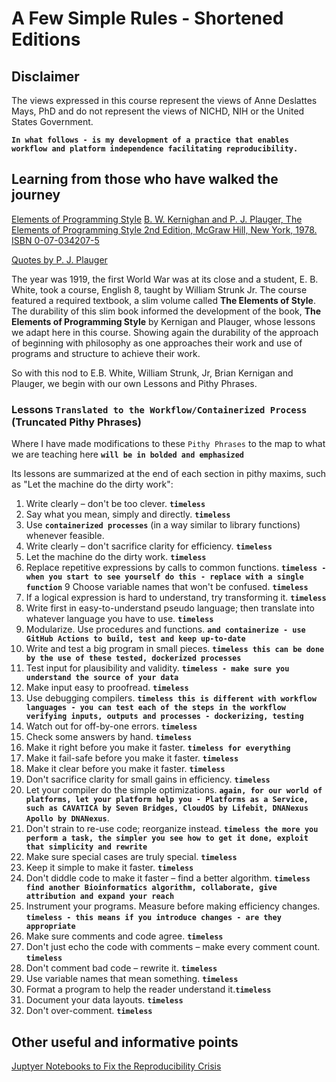 <p>
</p>
<br/><br/>


# A Few Simple Rules - Shortened Editions

## Disclaimer

The views expressed in this course represent the views of Anne Deslattes Mays, PhD and do not represent the views of NICHD, NIH or the United States Government.

**`In what follows - is my development of a practice that enables workflow and platform independence facilitating reproducibility.`**

## Learning from those who have walked the journey

[Elements of Programming Style](https://en.wikipedia.org/wiki/The_Elements_of_Programming_Style)
[B. W. Kernighan and P. J. Plauger, The Elements of Programming Style 2nd Edition, McGraw Hill, New York, 1978. ISBN 0-07-034207-5](https://www.gettextbooks.com/isbn/9780070342071/)

[Quotes by P. J. Plauger](https://softwarequotes.com/author/p--j--plauger)

The year was 1919, the first World War was at its close and a student, E. B. White, took a course, English 8, taught by William Strunk Jr.  The course featured a required textbook, a slim volume called **The Elements of Style**.  The durability of this slim book informed the development of the book, **The Elements of Programming Style** by Kernigan and Plauger,  whose lessons we adapt here in this course. Showing again the durability of the approach of beginning with philosophy as one approaches their work and use of programs and structure to achieve their work.

So with this nod to E.B. White, William Strunk, Jr, Brian Kernigan and Plauger, we begin with our own Lessons and Pithy Phrases.

### Lessons **`Translated to the Workflow/Containerized Process`** (Truncated Pithy Phrases)

Where I have made modifications to these `Pithy Phrases` to the map to what we are teaching here **`will be in bolded and emphasized`**

Its lessons are summarized at the end of each section in pithy maxims, such as "Let the machine do the dirty work":

1. Write clearly – don't be too clever. **`timeless`**
2. Say what you mean, simply and directly. **`timeless`**
3. Use **`containerized processes`** (in a way similar to library functions) whenever feasible.
5. Write clearly – don't sacrifice clarity for efficiency. **`timeless`**
6. Let the machine do the dirty work. **`timeless`**
7. Replace repetitive expressions by calls to common functions. **`timeless - when you start to see yourself do this - replace with a single function`**
9  Choose variable names that won't be confused. **`timeless`**
11. If a logical expression is hard to understand, try transforming it. **`timeless`**
13. Write first in easy-to-understand pseudo language; then translate into whatever language you have to use. **`timeless`**
14. Modularize. Use procedures and functions. **`and containerize - use GitHub Actions to build, test and keep up-to-date`**
17. Write and test a big program in small pieces. **`timeless this can be done by the use of these tested, dockerized processes`**
19. Test input for plausibility and validity. **`timeless - make sure you understand the source of your data`**
25. Make input easy to proofread. **`timeless`**
29. Use debugging compilers. **`timeless this is different with workflow languages - you can test each of the steps in the workflow verifying inputs, outputs and processes - dockerizing, testing `**
30. Watch out for off-by-one errors. **`timeless`**
25. Check some answers by hand. **`timeless`**
29. Make it right before you make it faster. **`timeless for everything`**
30. Make it fail-safe before you make it faster. **`timeless`**
31. Make it clear before you make it faster. **`timeless`**
32. Don't sacrifice clarity for small gains in efficiency. **`timeless`**
33. Let your compiler do the simple optimizations. **`again, for our world of platforms, let your platform help you - Platforms as a Service, such as CAVATICA by Seven Bridges, CloudOS by Lifebit, DNANexus Apollo by DNANexus`**. 
34. Don't strain to re-use code; reorganize instead. **`timeless the more you perform a task, the simpler you see how to get it done, exploit that simplicity and rewrite`**
35. Make sure special cases are truly special. **`timeless`**
36. Keep it simple to make it faster. **`timeless`**
37. Don't diddle code to make it faster – find a better algorithm. **`timeless find another Bioinformatics algorithm, collaborate, give attribution and expand your reach`**
38. Instrument your programs. Measure before making efficiency changes. **`timeless - this means if you introduce changes - are they appropriate`**
39. Make sure comments and code agree. **`timeless`**
40. Don't just echo the code with comments – make every comment count. **`timeless`**
41. Don't comment bad code – rewrite it. **`timeless`**
42. Use variable names that mean something. **`timeless`**
44. Format a program to help the reader understand it.**`timeless`**
45. Document your data layouts. **`timeless`**
46. Don't over-comment. **`timeless`**

## Other useful and informative points

[Juptyer Notebooks to Fix the Reproducibility Crisis](https://medium.com/@CH_maria_CH/fixing-the-reproducibility-crisis-in-science-lifebit-cloudos-meets-jupyter-6939a7e9bc77)

